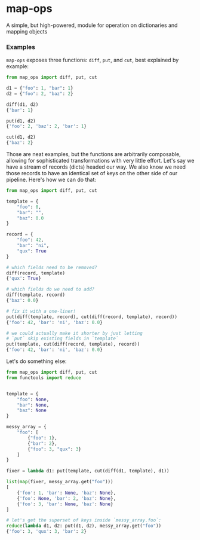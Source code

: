 # map-ops
A simple, but high-powered, module for operation on dictionaries and mapping objects

### Examples
`map-ops` exposes three functions: `diff`, `put`, and `cut`, 
best explained by example:

```python
from map_ops import diff, put, cut

d1 = {"foo": 1, "bar": 1}
d2 = {"foo": 2, "baz": 2}

diff(d1, d2)
{'bar': 1}

put(d1, d2)
{'foo': 2, 'baz': 2, 'bar': 1}

cut(d1, d2)
{'baz': 2}
```

Those are neat examples, but the functions are arbitrarily
composable, allowing for sophisticated transformations with
very little effort. Let's say we have a stream of records
(dicts) headed our way. We also know we need those records
to have an identical set of keys on the other side of our
pipeline. Here's how we can do that:

```python
from map_ops import diff, put, cut

template = {
    "foo": 0,
    "bar": "",
    "baz": 0.0
}

record = {
    "foo": 42,
    "bar": "ni",
    "qux": True
}

# which fields need to be removed?
diff(record, template)
{'qux': True}

# which fields do we need to add?
diff(template, record)
{'baz': 0.0}

# fix it with a one-liner!
put(diff(template, record), cut(diff(record, template), record))
{'foo': 42, 'bar': 'ni', 'baz': 0.0}

# we could actually make it shorter by just letting
# `put` skip existing fields in `template`
put(template, cut(diff(record, template), record))
{'foo': 42, 'bar': 'ni', 'baz': 0.0}
```

Let's do something else:

```python
from map_ops import diff, put, cut
from functools import reduce


template = {
    "foo": None,
    "bar": None,
    "baz": None
}

messy_array = {
    "foo": [
        {"foo": 1},
        {"bar": 2},
        {"foo": 3, "qux": 3}
    ]
}

fixer = lambda d1: put(template, cut(diff(d1, template), d1))

list(map(fixer, messy_array.get("foo")))
[
    {'foo': 1, 'bar': None, 'baz': None},
    {'foo': None, 'bar': 2, 'baz': None},
    {'foo': 3, 'bar': None, 'baz': None}
]

# let's get the superset of keys inside `messy_array.foo`:
reduce(lambda d1, d2: put(d1, d2), messy_array.get("foo"))
{'foo': 3, 'qux': 3, 'bar': 2}
```
